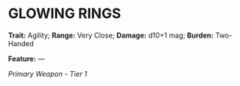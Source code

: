 # GLOWING RINGS

**Trait:** Agility; **Range:** Very Close; **Damage:** d10+1 mag; **Burden:** Two-Handed

**Feature:** —

*Primary Weapon - Tier 1*
